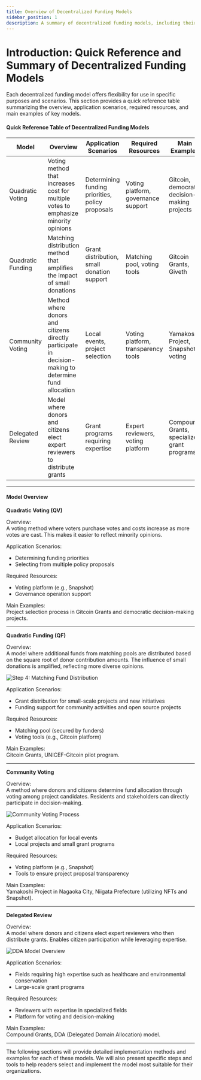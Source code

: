 ```yaml
---
title: Overview of Decentralized Funding Models
sidebar_position: 1
description: A summary of decentralized funding models, including their overview, application scenarios, required resources, and main examples.
---
```


# Introduction: Quick Reference and Summary of Decentralized Funding Models

Each decentralized funding model offers flexibility for use in specific purposes and scenarios. This section provides a quick reference table summarizing the overview, application scenarios, required resources, and main examples of key models.

#### Quick Reference Table of Decentralized Funding Models

| Model | Overview | Application Scenarios | Required Resources | Main Examples |
| ----- | -------- | -------------------- | ----------------- | ------------- |
| Quadratic Voting | Voting method that increases cost for multiple votes to emphasize minority opinions | Determining funding priorities, policy proposals | Voting platform, governance support | Gitcoin, democratic decision-making projects |
| Quadratic Funding | Matching distribution method that amplifies the impact of small donations | Grant distribution, small donation support | Matching pool, voting tools | Gitcoin Grants, Giveth |
| Community Voting | Method where donors and citizens directly participate in decision-making to determine fund allocation | Local events, project selection | Voting platform, transparency tools | Yamakoshi Project, Snapshot voting |
| Delegated Review | Model where donors and citizens elect expert reviewers to distribute grants | Grant programs requiring expertise | Expert reviewers, voting platform | Compound Grants, specialized grant programs |

***

#### Model Overview

**Quadratic Voting (QV)**

Overview:\
A voting method where voters purchase votes and costs increase as more votes are cast. This makes it easier to reflect minority opinions.

Application Scenarios:

* Determining funding priorities
* Selecting from multiple policy proposals

Required Resources:

* Voting platform (e.g., Snapshot)
* Governance operation support

Main Examples:\
Project selection process in Gitcoin Grants and democratic decision-making projects.

***

**Quadratic Funding (QF)**

Overview:\
A model where additional funds from matching pools are distributed based on the square root of donor contribution amounts. The influence of small donations is amplified, reflecting more diverse opinions.

![Step 4: Matching Fund Distribution](/img/models/qfstep4.jpg)

Application Scenarios:

* Grant distribution for small-scale projects and new initiatives
* Funding support for community activities and open source projects

Required Resources:

* Matching pool (secured by funders)
* Voting tools (e.g., Gitcoin platform)

Main Examples:\
Gitcoin Grants, UNICEF-Gitcoin pilot program.

***

**Community Voting**

Overview:\
A method where donors and citizens determine fund allocation through voting among project candidates. Residents and stakeholders can directly participate in decision-making.

![Community Voting Process](/img/models/communityvoting.jpg)

Application Scenarios:

* Budget allocation for local events
* Local projects and small grant programs

Required Resources:

* Voting platform (e.g., Snapshot)
* Tools to ensure project proposal transparency

Main Examples:\
Yamakoshi Project in Nagaoka City, Niigata Prefecture (utilizing NFTs and Snapshot).

***

**Delegated Review**

Overview:\
A model where donors and citizens elect expert reviewers who then distribute grants. Enables citizen participation while leveraging expertise.

![DDA Model Overview](/img/models/ddamodel.jpg)

Application Scenarios:

* Fields requiring high expertise such as healthcare and environmental conservation
* Large-scale grant programs

Required Resources:

* Reviewers with expertise in specialized fields
* Platform for voting and decision-making

Main Examples:\
Compound Grants, DDA (Delegated Domain Allocation) model.

***

The following sections will provide detailed implementation methods and examples for each of these models. We will also present specific steps and tools to help readers select and implement the model most suitable for their organizations. 